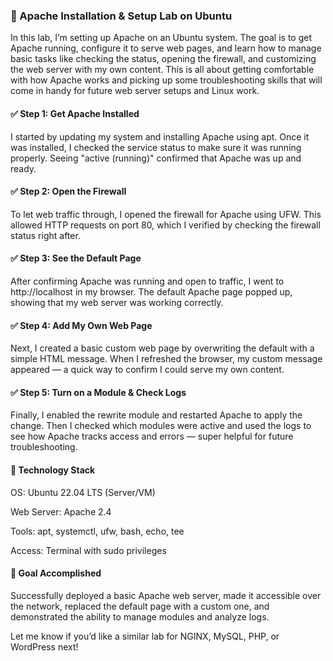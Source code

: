 ### 🧪 Apache Installation & Setup Lab on Ubuntu

In this lab, I’m setting up Apache on an Ubuntu system. The goal is to get Apache running, configure it to serve web pages, and learn how to manage basic tasks like checking the status, opening the firewall, and customizing the web server with my own content. This is all about getting comfortable with how Apache works and picking up some troubleshooting skills that will come in handy for future web server setups and Linux work.

#### ✅ Step 1: Get Apache Installed
I started by updating my system and installing Apache using apt. Once it was installed, I checked the service status to make sure it was running properly. Seeing "active (running)" confirmed that Apache was up and ready.

#### ✅ Step 2: Open the Firewall
To let web traffic through, I opened the firewall for Apache using UFW. This allowed HTTP requests on port 80, which I verified by checking the firewall status right after.

#### ✅ Step 3: See the Default Page
After confirming Apache was running and open to traffic, I went to http://localhost in my browser. The default Apache page popped up, showing that my web server was working correctly.

#### ✅ Step 4: Add My Own Web Page
Next, I created a basic custom web page by overwriting the default with a simple HTML message. When I refreshed the browser, my custom message appeared — a quick way to confirm I could serve my own content.

#### ✅ Step 5: Turn on a Module & Check Logs
Finally, I enabled the rewrite module and restarted Apache to apply the change. Then I checked which modules were active and used the logs to see how Apache tracks access and errors — super helpful for future troubleshooting.

#### 🧰 Technology Stack
OS: Ubuntu 22.04 LTS (Server/VM)

Web Server: Apache 2.4

Tools: apt, systemctl, ufw, bash, echo, tee

Access: Terminal with sudo privileges

#### 🎯 Goal Accomplished
Successfully deployed a basic Apache web server, made it accessible over the network, replaced the default page with a custom one, and demonstrated the ability to manage modules and analyze logs.

Let me know if you’d like a similar lab for NGINX, MySQL, PHP, or WordPress next!
